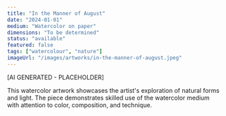 ```yaml
---
title: "In the Manner of August"
date: "2024-01-01"
medium: "Watercolor on paper"
dimensions: "To be determined"
status: "available"
featured: false
tags: ["watercolour", "nature"]
imageUrl: "/images/artworks/in-the-manner-of-august.jpeg"
---
```


[AI GENERATED - PLACEHOLDER]

This watercolor artwork showcases the artist's exploration of natural forms and light. The piece demonstrates skilled use of the watercolor medium with attention to color, composition, and technique.
